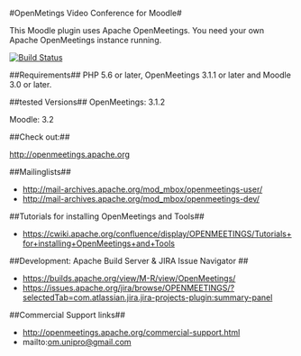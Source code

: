 #OpenMetings Video Conference for Moodle#

This Moodle plugin uses Apache OpenMeetings.
You need your own Apache OpenMeetings instance running.

[![Build Status](https://travis-ci.org/moodlebeuth/moodle-mod_openmeetings.svg?branch=master)](https://travis-ci.org/moodlebeuth/moodle-mod_openmeetings)

##Requirements##
PHP 5.6 or later, OpenMeetings 3.1.1 or later and Moodle 3.0 or later.

##tested Versions##
OpenMeetings: 3.1.2

Moodle: 3.2

##Check out:##

http://openmeetings.apache.org

##Mailinglists##

* http://mail-archives.apache.org/mod_mbox/openmeetings-user/
* http://mail-archives.apache.org/mod_mbox/openmeetings-dev/

##Tutorials for installing OpenMeetings and Tools##

* https://cwiki.apache.org/confluence/display/OPENMEETINGS/Tutorials+for+installing+OpenMeetings+and+Tools

##Development: Apache Build Server & JIRA Issue Navigator ##

* https://builds.apache.org/view/M-R/view/OpenMeetings/
* https://issues.apache.org/jira/browse/OPENMEETINGS/?selectedTab=com.atlassian.jira.jira-projects-plugin:summary-panel

##Commercial Support links##

* http://openmeetings.apache.org/commercial-support.html
* mailto:om.unipro@gmail.com
